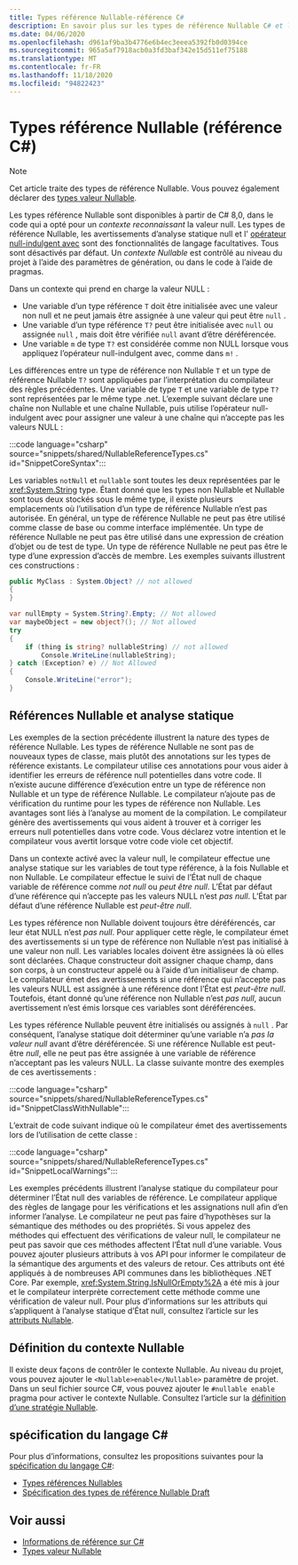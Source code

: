 ```yaml
---
title: Types référence Nullable-référence C#
description: En savoir plus sur les types de référence Nullable C# et leur utilisation
ms.date: 04/06/2020
ms.openlocfilehash: d961af9ba3b4776e6b4ec3eeea5392fb0d0394ce
ms.sourcegitcommit: 965a5af7918acb0a3fd3baf342e15d511ef75188
ms.translationtype: MT
ms.contentlocale: fr-FR
ms.lasthandoff: 11/18/2020
ms.locfileid: "94822423"
---
```

# <a name="nullable-reference-types-c-reference"></a>Types référence Nullable (référence C#)

> [!NOTE]
> Cet article traite des types de référence Nullable. Vous pouvez également déclarer des [types valeur Nullable](nullable-value-types.md).

Les types référence Nullable sont disponibles à partir de C# 8,0, dans le code qui a opté pour un *contexte reconnaissant* la valeur null. Les types de référence Nullable, les avertissements d’analyse statique null et l' [opérateur null-indulgent avec](../operators/null-forgiving.md) sont des fonctionnalités de langage facultatives. Tous sont désactivés par défaut. Un *contexte Nullable* est contrôlé au niveau du projet à l’aide des paramètres de génération, ou dans le code à l’aide de pragmas.

 Dans un contexte qui prend en charge la valeur NULL :

- Une variable d’un type référence `T` doit être initialisée avec une valeur non null et ne peut jamais être assignée à une valeur qui peut être `null` .
- Une variable d’un type référence `T?` peut être initialisée avec `null` ou assignée `null` , mais doit être vérifiée `null` avant d’être déréférencée.
- Une variable `m` de type `T?` est considérée comme non NULL lorsque vous appliquez l’opérateur null-indulgent avec, comme dans `m!` .

Les différences entre un type de référence non Nullable `T` et un type de référence Nullable `T?` sont appliquées par l’interprétation du compilateur des règles précédentes. Une variable de type `T` et une variable de type `T?` sont représentées par le même type .net. L’exemple suivant déclare une chaîne non Nullable et une chaîne Nullable, puis utilise l’opérateur null-indulgent avec pour assigner une valeur à une chaîne qui n’accepte pas les valeurs NULL :

:::code language="csharp" source="snippets/shared/NullableReferenceTypes.cs" id="SnippetCoreSyntax":::

Les variables `notNull` et `nullable` sont toutes les deux représentées par le <xref:System.String> type. Étant donné que les types non Nullable et Nullable sont tous deux stockés sous le même type, il existe plusieurs emplacements où l’utilisation d’un type de référence Nullable n’est pas autorisée. En général, un type de référence Nullable ne peut pas être utilisé comme classe de base ou comme interface implémentée. Un type de référence Nullable ne peut pas être utilisé dans une expression de création d’objet ou de test de type. Un type de référence Nullable ne peut pas être le type d’une expression d’accès de membre. Les exemples suivants illustrent ces constructions :

```csharp
public MyClass : System.Object? // not allowed
{
}

var nullEmpty = System.String?.Empty; // Not allowed
var maybeObject = new object?(); // Not allowed
try
{
    if (thing is string? nullableString) // not allowed
        Console.WriteLine(nullableString);
} catch (Exception? e) // Not Allowed
{
    Console.WriteLine("error");
}
```

## <a name="nullable-references-and-static-analysis"></a>Références Nullable et analyse statique

Les exemples de la section précédente illustrent la nature des types de référence Nullable. Les types de référence Nullable ne sont pas de nouveaux types de classe, mais plutôt des annotations sur les types de référence existants. Le compilateur utilise ces annotations pour vous aider à identifier les erreurs de référence null potentielles dans votre code. Il n’existe aucune différence d’exécution entre un type de référence non Nullable et un type de référence Nullable. Le compilateur n’ajoute pas de vérification du runtime pour les types de référence non Nullable. Les avantages sont liés à l’analyse au moment de la compilation. Le compilateur génère des avertissements qui vous aident à trouver et à corriger les erreurs null potentielles dans votre code. Vous déclarez votre intention et le compilateur vous avertit lorsque votre code viole cet objectif.

Dans un contexte activé avec la valeur null, le compilateur effectue une analyse statique sur les variables de tout type référence, à la fois Nullable et non Nullable. Le compilateur effectue le suivi de l’État null de chaque variable de référence comme *not null* ou *peut être null*. L’État par défaut d’une référence qui n’accepte pas les valeurs NULL n’est *pas null*. L’État par défaut d’une référence Nullable est *peut-être null*.

Les types référence non Nullable doivent toujours être déréférencés, car leur état NULL n’est *pas null*. Pour appliquer cette règle, le compilateur émet des avertissements si un type de référence non Nullable n’est pas initialisé à une valeur non null. Les variables locales doivent être assignées là où elles sont déclarées. Chaque constructeur doit assigner chaque champ, dans son corps, à un constructeur appelé ou à l’aide d’un initialiseur de champ. Le compilateur émet des avertissements si une référence qui n’accepte pas les valeurs NULL est assignée à une référence dont l’État est *peut-être null*. Toutefois, étant donné qu’une référence non Nullable n’est *pas null*, aucun avertissement n’est émis lorsque ces variables sont déréférencées.

Les types référence Nullable peuvent être initialisés ou assignés à `null` . Par conséquent, l’analyse statique doit déterminer qu’une variable n’a *pas la valeur null* avant d’être déréférencée. Si une référence Nullable est peut-être *null*, elle ne peut pas être assignée à une variable de référence n’acceptant pas les valeurs NULL. La classe suivante montre des exemples de ces avertissements :

:::code language="csharp" source="snippets/shared/NullableReferenceTypes.cs" id="SnippetClassWithNullable":::

L’extrait de code suivant indique où le compilateur émet des avertissements lors de l’utilisation de cette classe :

:::code language="csharp" source="snippets/shared/NullableReferenceTypes.cs" id="SnippetLocalWarnings":::

Les exemples précédents illustrent l’analyse statique du compilateur pour déterminer l’État null des variables de référence. Le compilateur applique des règles de langage pour les vérifications et les assignations null afin d’en informer l’analyse.  Le compilateur ne peut pas faire d’hypothèses sur la sémantique des méthodes ou des propriétés. Si vous appelez des méthodes qui effectuent des vérifications de valeur null, le compilateur ne peut pas savoir que ces méthodes affectent l’État null d’une variable. Vous pouvez ajouter plusieurs attributs à vos API pour informer le compilateur de la sémantique des arguments et des valeurs de retour. Ces attributs ont été appliqués à de nombreuses API communes dans les bibliothèques .NET Core. Par exemple, <xref:System.String.IsNullOrEmpty%2A> a été mis à jour et le compilateur interprète correctement cette méthode comme une vérification de valeur null. Pour plus d’informations sur les attributs qui s’appliquent à l’analyse statique d’État null, consultez l’article sur les [attributs Nullable](../attributes/nullable-analysis.md).

## <a name="setting-the-nullable-context"></a>Définition du contexte Nullable

Il existe deux façons de contrôler le contexte Nullable. Au niveau du projet, vous pouvez ajouter le `<Nullable>enable</Nullable>` paramètre de projet. Dans un seul fichier source C#, vous pouvez ajouter le `#nullable enable` pragma pour activer le contexte Nullable. Consultez l’article sur la [définition d’une stratégie Nullable](../../nullable-migration-strategies.md).

## <a name="c-language-specification"></a>spécification du langage C#

Pour plus d’informations, consultez les propositions suivantes pour la [spécification du langage C#](~/_csharplang/spec/introduction.md):

- [Types références Nullables](~/_csharplang/proposals/csharp-8.0/nullable-reference-types.md)
- [Spécification des types de référence Nullable Draft](~/_csharplang/proposals/csharp-9.0/nullable-reference-types-specification.md)

## <a name="see-also"></a>Voir aussi

- [Informations de référence sur C#](../index.md)
- [Types valeur Nullable](nullable-value-types.md)
